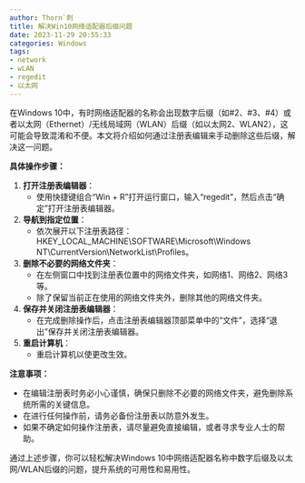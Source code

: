 ```yaml
---
author: Thorn`刺
title: 解决Win10网络适配器后缀问题
date: 2023-11-29 20:55:33
categories: Windows
tags:
- network
- wLAN
- regedit
- 以太网
---
```


在Windows 10中，有时网络适配器的名称会出现数字后缀（如#2、#3、#4）或者以太网（Ethernet）/无线局域网（WLAN）后缀（如以太网2、WLAN2），这可能会导致混淆和不便。本文将介绍如何通过注册表编辑来手动删除这些后缀，解决这一问题。

**具体操作步骤：**

1. **打开注册表编辑器**：
   - 使用快捷键组合“Win + R”打开运行窗口，输入“regedit”，然后点击“确定”打开注册表编辑器。
2. **导航到指定位置**：
   - 依次展开以下注册表路径：HKEY_LOCAL_MACHINE\SOFTWARE\Microsoft\Windows NT\CurrentVersion\NetworkList\Profiles。
3. **删除不必要的网络文件夹**：
   - 在左侧窗口中找到注册表位置中的网络文件夹，如网络1、网络2、网络3等。
   - 除了保留当前正在使用的网络文件夹外，删除其他的网络文件夹。
4. **保存并关闭注册表编辑器**：
   - 在完成删除操作后，点击注册表编辑器顶部菜单中的“文件”，选择“退出”保存并关闭注册表编辑器。
5. **重启计算机**：
   - 重启计算机以使更改生效。

**注意事项：**

- 在编辑注册表时务必小心谨慎，确保只删除不必要的网络文件夹，避免删除系统所需的关键信息。
- 在进行任何操作前，请务必备份注册表以防意外发生。
- 如果不确定如何操作注册表，请尽量避免直接编辑，或者寻求专业人士的帮助。

通过上述步骤，你可以轻松解决Windows 10中网络适配器名称中数字后缀及以太网/WLAN后缀的问题，提升系统的可用性和易用性。
